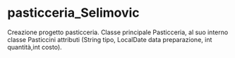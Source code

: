 # pasticceria_Selimovic
Creazione progetto pasticceria. Classe principale Pasticceria, al suo interno classe Pasticcini attributi (String tipo, LocalDate data preparazione, int quantità,int costo).
